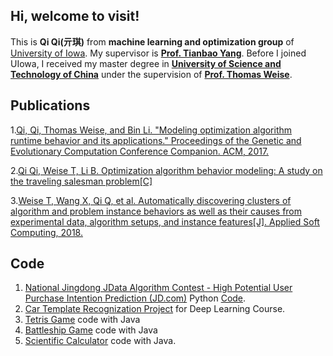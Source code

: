 ## Hi, welcome to visit!
This is **Qi Qi(亓琪)** from **machine learning and optimization group** of [University of Iowa](https://uiowa.edu/). My supervisor is **[Prof. Tianbao Yang](https://homepage.cs.uiowa.edu/~tyng/)**. Before I joined UIowa, I received my master degree in **[University of Science and Technology of China](https://en.ustc.edu.cn/)** under the supervision of **[Prof. Thomas Weise](http://iao.hfuu.edu.cn/team/director)**.

## Publications
1.[Qi, Qi, Thomas Weise, and Bin Li. "Modeling optimization algorithm runtime behavior and its applications." Proceedings of the Genetic and Evolutionary Computation Conference Companion. ACM, 2017.](http://iao.hfuu.edu.cn/images/publications/QWB2017MOARBAIA.pdf)

2.[Qi Qi, Weise T, Li B. Optimization algorithm behavior modeling: A study on the traveling salesman problem[C]](https://ieeexplore.ieee.org/stamp/stamp.jsp?tp=&arnumber=8377576)

3.[Weise T, Wang X, Qi Q, et al. Automatically discovering clusters of algorithm and problem instance behaviors as well as their causes from experimental data, algorithm setups, and instance features[J]. Applied Soft Computing, 2018.](https://www.sciencedirect.com/science/article/pii/S1568494618304903)

## Code
1. [National Jingdong JData Algorithm Contest - High Potential User Purchase Intention Prediction (JD.com)](https://jdata.jd.com/) Python [Code](https://github.com/qiqi-helloworld/JDataCompetitionFinalCode).
2. [Car Template Recognization Project](http://myweb.uiowa.edu/kma7/final_report/report.html) for Deep Learning Course.
3. [Tetris Game](https://github.com/qiqi-helloworld/Tetris) code with Java
4. [Battleship Game](https://github.com/qiqi-helloworld/Battleship) code with Java
4. [Scientific Calculator](https://github.com/qiqi-helloworld/Calculator) code with Java.


